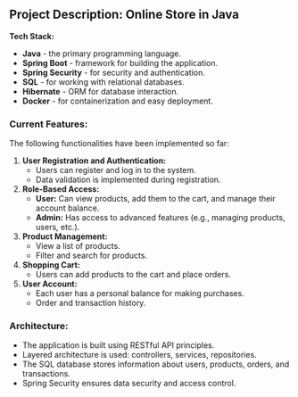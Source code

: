 ## Project Description: Online Store in Java

**Tech Stack:**
- **Java** - the primary programming language.
- **Spring Boot** - framework for building the application.
- **Spring Security** - for security and authentication.
- **SQL** - for working with relational databases.
- **Hibernate** - ORM for database interaction.
- **Docker** - for containerization and easy deployment.

### Current Features:
The following functionalities have been implemented so far:
1. **User Registration and Authentication:**
   - Users can register and log in to the system.
   - Data validation is implemented during registration.
2. **Role-Based Access:**
   - **User:** Can view products, add them to the cart, and manage their account balance.
   - **Admin:** Has access to advanced features (e.g., managing products, users, etc.).
3. **Product Management:**
   - View a list of products.
   - Filter and search for products.
4. **Shopping Cart:**
   - Users can add products to the cart and place orders.
5. **User Account:**
   - Each user has a personal balance for making purchases.
   - Order and transaction history.

### Architecture:
- The application is built using RESTful API principles.
- Layered architecture is used: controllers, services, repositories.
- The SQL database stores information about users, products, orders, and transactions.
- Spring Security ensures data security and access control.
